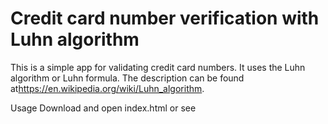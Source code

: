 # Credit card number verification with Luhn algorithm

This is a simple app for validating credit card numbers. 
It uses the Luhn algorithm or Luhn formula. The description can be found at<a href="">https://en.wikipedia.org/wiki/Luhn_algorithm</a>.

Usage
Download and open index.html or see 